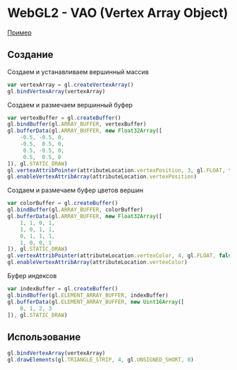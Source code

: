# WebGL2 - VAO (Vertex Array Object)

[Пример](https://mrgobus.github.io/webgl2_experiments/vao/vao.html)

## Создание

Создаем и устанавливаем вершинный массив

```javascript
var vertexArray = gl.createVertexArray()
gl.bindVertexArray(vertexArray)
```

Создаем и размечаем вершинный буфер

```javascript
var vertexBuffer = gl.createBuffer()
gl.bindBuffer(gl.ARRAY_BUFFER, vertexBuffer)
gl.bufferData(gl.ARRAY_BUFFER, new Float32Array([
    -0.5, -0.5, 0,
    -0.5,  0.5, 0,
     0.5, -0.5, 0,
     0.5,  0.5, 0
]), gl.STATIC_DRAW)
gl.vertexAttribPointer(attributeLocation.vertexPosition, 3, gl.FLOAT, false, 0, 0)
gl.enableVertexAttribArray(attributeLocation.vertexPosition)
```

Создаем и размечаем буфер цветов вершин

```javascript
var colorBuffer = gl.createBuffer()
gl.bindBuffer(gl.ARRAY_BUFFER, colorBuffer)
gl.bufferData(gl.ARRAY_BUFFER, new Float32Array([
    1, 1, 0, 1,
    1, 0, 1, 1,
    0, 1, 1, 1,
    1, 0, 0, 1
]), gl.STATIC_DRAW)
gl.vertexAttribPointer(attributeLocation.vertexColor, 4, gl.FLOAT, false, 0, 0)
gl.enableVertexAttribArray(attributeLocation.vertexColor)
```

Буфер индексов

```javascript
var indexBuffer = gl.createBuffer()
gl.bindBuffer(gl.ELEMENT_ARRAY_BUFFER, indexBuffer)
gl.bufferData(gl.ELEMENT_ARRAY_BUFFER, new Uint16Array([
    0, 1, 2, 3
]), gl.STATIC_DRAW)
```

## Использование

```javascript
gl.bindVertexArray(vertexArray)
gl.drawElements(gl.TRIANGLE_STRIP, 4, gl.UNSIGNED_SHORT, 0)
```
